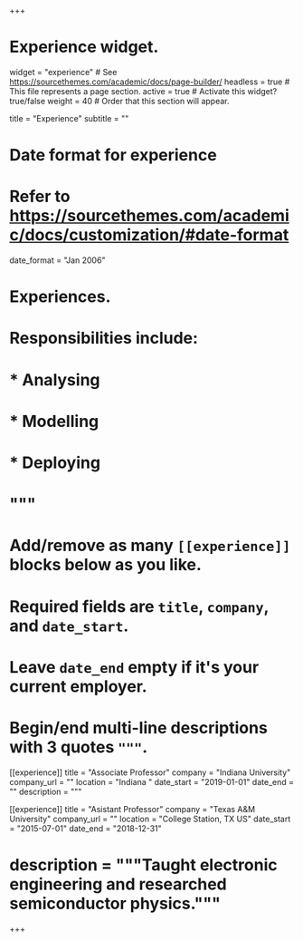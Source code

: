 +++
# Experience widget.
widget = "experience"  # See https://sourcethemes.com/academic/docs/page-builder/
headless = true  # This file represents a page section.
active = true  # Activate this widget? true/false
weight = 40  # Order that this section will appear.

title = "Experience"
subtitle = ""

# Date format for experience
#   Refer to https://sourcethemes.com/academic/docs/customization/#date-format
date_format = "Jan 2006"

# Experiences.
# Responsibilities include:
  
  # * Analysing
  # * Modelling
  # * Deploying
  # """
#   Add/remove as many `[[experience]]` blocks below as you like.
#   Required fields are `title`, `company`, and `date_start`.
#   Leave `date_end` empty if it's your current employer.
#   Begin/end multi-line descriptions with 3 quotes `"""`.
[[experience]]
  title = "Associate Professor"
  company = "Indiana University"
  company_url = ""
  location = "Indiana "
  date_start = "2019-01-01"
  date_end = ""
  description = """
  

[[experience]]
  title = "Asistant Professor"
  company = "Texas A&M University"
  company_url = ""
  location = "College Station, TX US"
  date_start = "2015-07-01"
  date_end = "2018-12-31"
 # description = """Taught electronic engineering and researched semiconductor physics."""

+++
